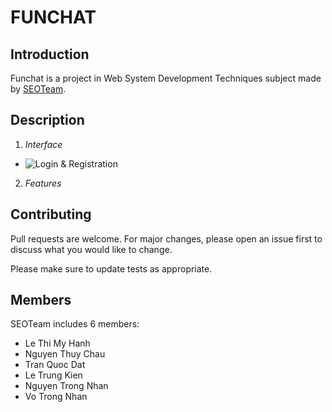 # __FUNCHAT__ 

## Introduction

Funchat is a project in Web System Development Techniques subject made by [SEOTeam](https://github.com/Hannah-Lee98/funchat?fbclid=IwAR1NDLw8Ep3FGIcqijNbx3s5T9lkN4MmdWV_GfTBTQrk0sExq7sf8gxaGPk). 

## Description

1. _Interface_

* ![Login & Registration](/Users/macintoshhd/Desktop/Github/FunChat/funchat/public/img/lg&regis.png)


2. _Features_

## Contributing 

Pull requests are welcome. For major changes, please open an issue first to discuss what you would like to change.

Please make sure to update tests as appropriate.

## Members

SEOTeam includes 6 members:

* Le Thi My Hanh
* Nguyen Thuy Chau
* Tran Quoc Dat
* Le Trung Kien
* Nguyen Trong Nhan
* Vo Trong Nhan